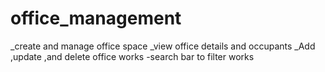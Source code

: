 # office_management
_create and manage office space
_view office details and occupants 
_Add ,update ,and delete office works
-search bar to filter works 
